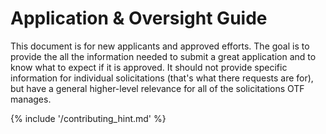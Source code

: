 # Application & Oversight Guide

This document is for new applicants and approved efforts. The goal is to provide the all the information needed to submit a great application and to know what to expect if it is approved. It should not provide specific information for individual solicitations \(that's what there requests are for\), but have a general higher-level relevance for all of the solicitations OTF manages.

{% include '/contributing\_hint.md' %}



